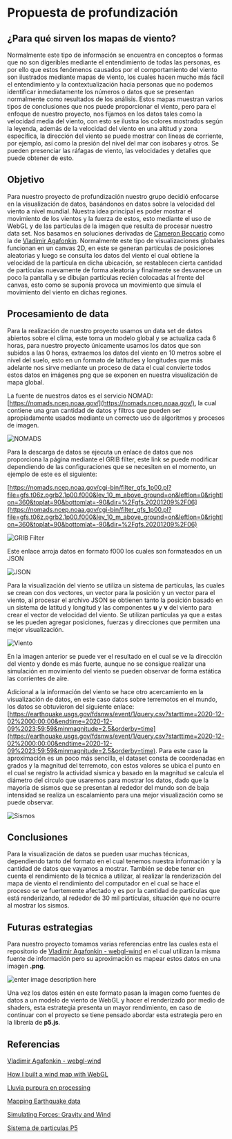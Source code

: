 ﻿# Propuesta de profundización
## ¿Para qué sirven los mapas de viento?
Normalmente este tipo de información se encuentra en conceptos o formas que no son digeribles mediante el entendimiento de todas las personas, es por ello que estos fenómenos causados por el comportamiento del viento son ilustrados mediante mapas de viento, los cuales hacen mucho más fácil el entendimiento y la contextualización hacia personas que no podemos identificar inmediatamente los números o datos que se presentan normalmente como resultados de los análisis.
Estos mapas muestran varios tipos de conclusiones que nos puede proporcionar el viento, pero para el enfoque de nuestro proyecto, nos fijamos en los datos tales como la velocidad media del viento, con esto se ilustra los colores mostrados según la leyenda, además de la velocidad del viento en una altitud y zona específica, la dirección del viento se puede mostrar con líneas de corriente, por ejemplo, así como la presión del nivel del mar con isobares y otros. Se pueden presenciar las ráfagas de viento, las velocidades y detalles que puede obtener de esto.
## Objetivo
Para nuestro proyecto de profundización nuestro grupo decidió enfocarse en la visualización de datos, basándonos en datos sobre la velocidad del viento a nivel mundial. Nuestra idea principal es poder mostrar el movimiento de los vientos y la fuerza de estos, esto mediante el uso de WebGL y de las partículas de la imagen que resulta de procesar nuestro data set. Nos basamos en soluciones derivadas de [Cameron Beccario](https://earth.nullschool.net/) como la de [Vladimir Agafonkin](https://mapbox.github.io/webgl-wind/demo/).
Normalmente este tipo de visualizaciones globales funcionan en un canvas 2D, en este se generan partículas de posiciones aleatorias y luego se consulta los datos del viento el cual obtiene la velocidad de la partícula en dicha ubicación, se restablecen cierta cantidad de partículas nuevamente de forma aleatoria y finalmente se desvanece un poco la pantalla y se dibujan partículas recién colocadas al frente del canvas, esto como se suponía provoca un movimiento que simula el movimiento del viento en dichas regiones.
## Procesamiento de data
Para la realización de nuestro proyecto usamos un data set de datos abiertos sobre el clima, este toma un modelo global y se actualiza cada 6 horas, para nuestro proyecto únicamente usamos los datos que son subidos a las 0 horas, extraemos los datos del viento en 10 metros sobre el nivel del suelo, esto en un formato de latitudes y longitudes que más adelante nos sirve mediante un proceso de data el cual convierte todos estos datos en imágenes png que se exponen en nuestra visualización de mapa global.

La fuente de nuestros datos es el servicio NOMAD: [https://nomads.ncep.noaa.gov/](https://nomads.ncep.noaa.gov/), la cual contiene una gran cantidad de datos y filtros que pueden ser apropiadamente usados mediante un correcto uso de algoritmos y procesos de imagen.

![NOMADS](https://kuwago-files.s3.amazonaws.com/NOMAD.png)

Para la descarga de datos se ejecuta un enlace de datos que nos proporciona la página mediante el GRIB filter, este link se puede modificar dependiendo de las configuraciones que se necesiten en el momento, un ejemplo de este es el siguiente:

[https://nomads.ncep.noaa.gov/cgi-bin/filter_gfs_1p00.pl?file=gfs.t06z.pgrb2.1p00.f000&lev_10_m_above_ground=on&leftlon=0&rightlon=360&toplat=90&bottomlat=-90&dir=%2Fgfs.20201209%2F06](https://nomads.ncep.noaa.gov/cgi-bin/filter_gfs_1p00.pl?file=gfs.t06z.pgrb2.1p00.f000&lev_10_m_above_ground=on&leftlon=0&rightlon=360&toplat=90&bottomlat=-90&dir=%2Fgfs.20201209%2F06)

![GRIB Filter](https://kuwago-files.s3.amazonaws.com/GRIB.png)

Este enlace arroja datos en formato f000 los cuales son formateados en un JSON


![JSON](https://kuwago-files.s3.amazonaws.com/JSON.png)

Para la visualización del viento se utiliza un sistema de partículas, las cuales se crean con dos vectores, un vector para la posición y un vector para el viento, al procesar el archivo JSON se obtienen tanto la posición basado en un sistema de latitud y longitud y las componentes **u** y **v** del viento para crear el vector de velocidad del viento. Se utilizan partículas ya que a estas se les pueden agregar posiciones, fuerzas y direcciones que permiten una mejor visualización.

![Viento](https://kuwago-files.s3.amazonaws.com/res_1.png)

En la imagen anterior se puede ver el resultado en el cual se ve la dirección del viento y donde es más fuerte, aunque no se consigue realizar una simulación en movimiento del viento se pueden observar de forma estática  las corrientes de aire. 

Adicional a la información del viento se hace otro acercamiento en la visualización de datos, en este caso datos sobre terremotos en el mundo, los datos se obtuvieron del siguiente enlace:
[https://earthquake.usgs.gov/fdsnws/event/1/query.csv?starttime=2020-12-02%2000:00:00&endtime=2020-12-09%2023:59:59&minmagnitude=2.5&orderby=time](https://earthquake.usgs.gov/fdsnws/event/1/query.csv?starttime=2020-12-02%2000:00:00&endtime=2020-12-09%2023:59:59&minmagnitude=2.5&orderby=time). 
Para este caso la aproximación es un poco más sencilla, el dataset consta de coordenadas en grados y la magnitud del terremoto, con estos valores se ubica el punto en el cual se registro la actividad sísmica y basado en la magnitud se calcula el diámetro del circulo que usaremos para mostrar los datos, dado que la mayoría de sismos que se presentan al rededor del mundo son de baja intensidad se realiza un escalamiento para una mejor visualización como se puede observar.

![Sismos](https://kuwago-files.s3.amazonaws.com/res_2.png)

## Conclusiones
Para la visualización de datos se pueden usar muchas técnicas, dependiendo tanto del formato en el cual tenemos nuestra información y la cantidad de datos que vayamos a mostrar. También se debe tener en cuenta el rendimiento de la técnica a utilizar, al realizar la renderización del mapa de viento el rendimiento del computador en el cual se hace el proceso se ve fuertemente afectado y es por la cantidad de partículas que está renderizando, al rededor de 30 mil partículas, situación que no ocurre al mostrar los sismos.

## Futuras estrategias
Para nuestro proyecto tomamos varias referencias entre las cuales esta el repositorio de [Vladimir Agafonkin - webgl-wind](https://github.com/mapbox/webgl-wind) en el cual utilizan la misma fuente de información pero su aproximación es mapear estos datos en una imagen **.png**.

![enter image description here](https://kuwago-files.s3.amazonaws.com/wind.png)

Una vez los datos estén en este formato pasan la imagen como fuentes de datos a un modelo de viento de  WebGL y hacer el renderizado por medio de shaders, esta estrategia presenta un mayor rendimiento, en caso de continuar con el proyecto se tiene pensado abordar esta estrategia pero en la librería de **p5.js**.



## Referencias
[Vladimir Agafonkin - webgl-wind](https://github.com/mapbox/webgl-wind)

[How I built a wind map with WebGL](https://blog.mapbox.com/how-i-built-a-wind-map-with-webgl-b63022b5537f)

[Lluvia purpura en processing](https://youtu.be/KkyIDI6rQJI?list=PLRqwX-V7Uu6ZiZxtDDRCi6uhfTH4FilpH)

[Mapping Earthquake data](https://youtu.be/ZiYdOwOrGyc?list=PLRqwX-V7Uu6a-SQiI4RtIwuOrLJGnel0r)

[Simulating Forces: Gravity and Wind](https://youtu.be/Uibl0UE4VH8)

[Sistema de particulas P5](https://p5js.org/es/examples/simulate-particle-system.html)



